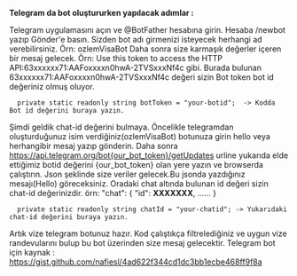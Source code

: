 **Telegram da bot oluştururken yapılacak adımlar :**

Telegram uygulamasını açın ve @BotFather hesabına girin.
Hesaba /newbot yazıp Gönder'e basın. Sizden bot adı girmenizi isteyecek herhangi ad verebilirsiniz. Örn: ozlemVisaBot
Daha sonra size karmaşık değerler içeren bir mesaj gelecek. Örn: Use this token to access the HTTP API:63xxxxxx71:AAFoxxxxn0hwA-2TVSxxxNf4c gibi.
Burada bulunan 63xxxxxx71:AAFoxxxxn0hwA-2TVSxxxNf4c değeri sizin Bot token bot id değeriniz olmuş oluyor.
 
      private static readonly string botToken = "your-botid";  -> Kodda Bot id değerini buraya yazın.

Şimdi geldik chat-id değerini bulmaya.
Öncelikle telegramdan oluşturduğunuz isim verdiğiniz(ozlemVisaBot) botunuza girin hello veya herhangibir mesaj yazıp gönderin.
Daha sonra https://api.telegram.org/bot{our_bot_token}/getUpdates urline yukarıda elde ettiğimiz botid değerini {our_bot_token} olan yere yazın ve browserda çalıştırın.
Json şeklinde size veriler gelecek.Bu jsonda yazdığınız mesajı(Hello) göreceksiniz. Oradaki chat altında bulunan id değeri sizin chat-id değerinizdir.
örn: "chat": {
          "id": **XXXXXXX**,
           ......
          }

      private static readonly string chatId = "your-chatid"; -> Yukarıdaki chat-id değerini buraya yazın.
      
Artık vize telegram botunuz hazır. Kod çalıştıkça filtrelediğiniz ve uygun vize randevularını bulup bu bot üzerinden size mesaj gelecektir.
Telegram bot için kaynak : https://gist.github.com/nafiesl/4ad622f344cd1dc3bb1ecbe468ff9f8a 



